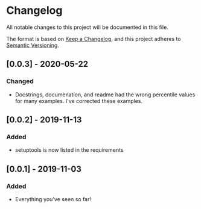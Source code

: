 # Changelog
All notable changes to this project will be documented in this file.

The format is based on [Keep a Changelog](https://keepachangelog.com/en/1.0.0/),
and this project adheres to [Semantic Versioning](https://semver.org/spec/v2.0.0.html).

## [0.0.3] - 2020-05-22
### Changed
- Docstrings, documenation, and readme had the wrong percentile values for many examples. I've corrected these examples.

## [0.0.2] - 2019-11-13
### Added
- setuptools is now listed in the requirements

## [0.0.1] - 2019-11-03
### Added
- Everything you've seen so far!
